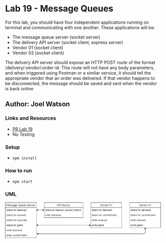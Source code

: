# Lab 19 - Message Queues

For this lab, you should have four independent applications running on terminal and communicating with one another. These applications will be:

- The message queue server (socket server)
- The delivery API server (socket client, express server)
- Vendor 01 (socket client)
- Vendor 02 (socket client)

The delivery API server should expose an HTTP POST route of the format /delivery/:vendor/:order-id. This route will not have any body parameters, and when triggered using Postman or a similar service, it should tell the appropriate vendor that an order was delivered. If that vendor happens to be disconnected, the message should be saved and sent when the vendor is back online

## Author: Joel Watson

### Links and Resources

- [PR Lab 19](https://github.com/401-advanced-javascript-joel/messaging-queues/pull/1)
- No Testing

### Setup

- `npm install`

### How to run

- `npm start`

### UML

![UML 19](https://raw.githubusercontent.com/401-advanced-javascript-joel/messaging-queues/master/assets/lab-19-uml.jpg)
